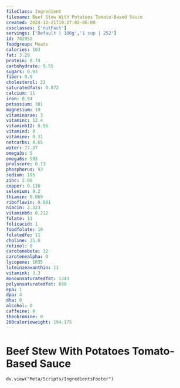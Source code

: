 ```yaml
---
fileClass: Ingredient
filename: Beef Stew With Potatoes Tomato-Based Sauce
created: 2024-12-21T19:27:02-06:00
cssclasses: ['nutFact']
servings: ['Default | 100g','1 cup | 252']
id: 782952
foodgroup: Meats
calories: 103
fat: 3.29
protein: 8.74
carbohydrate: 9.55
sugars: 0.93
fiber: 0.9
cholesterol: 23
saturatedfats: 0.872
calcium: 11
iron: 0.94
potassium: 301
magnesium: 19
vitaminarae: 3
vitaminc: 12.4
vitaminb12: 0.56
vitamind: 0
vitamine: 0.31
netcarbs: 8.65
water: 77.37
omega3s: 5
omega6s: 593
pralscore: 0.73
phosphorus: 93
sodium: 195
zinc: 2.08
copper: 0.116
selenium: 9.2
thiamin: 0.069
riboflavin: 0.081
niacin: 2.323
vitaminb6: 0.212
folate: 11
folicacid: 1
foodfolate: 10
folatedfe: 11
choline: 35.6
retinol: 0
carotenebeta: 32
carotenealpha: 0
lycopene: 1035
luteinzeaxanthin: 11
vitamink: 3.3
monounsaturatedfat: 1343
polyunsaturatedfat: 690
epa: 1
dpa: 4
dha: 0
alcohol: 0
caffeine: 0
theobromine: 0
200calorieweight: 194.175
---
```


# Beef Stew With Potatoes Tomato-Based Sauce

```dataviewjs
dv.view("Meta/Scripts/IngredientsFooter")
```